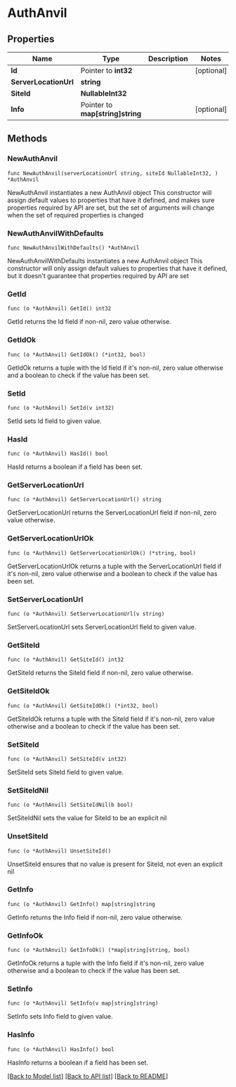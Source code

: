 # AuthAnvil

## Properties

Name | Type | Description | Notes
------------ | ------------- | ------------- | -------------
**Id** | Pointer to **int32** |  | [optional] 
**ServerLocationUrl** | **string** |  | 
**SiteId** | **NullableInt32** |  | 
**Info** | Pointer to **map[string]string** |  | [optional] 

## Methods

### NewAuthAnvil

`func NewAuthAnvil(serverLocationUrl string, siteId NullableInt32, ) *AuthAnvil`

NewAuthAnvil instantiates a new AuthAnvil object
This constructor will assign default values to properties that have it defined,
and makes sure properties required by API are set, but the set of arguments
will change when the set of required properties is changed

### NewAuthAnvilWithDefaults

`func NewAuthAnvilWithDefaults() *AuthAnvil`

NewAuthAnvilWithDefaults instantiates a new AuthAnvil object
This constructor will only assign default values to properties that have it defined,
but it doesn't guarantee that properties required by API are set

### GetId

`func (o *AuthAnvil) GetId() int32`

GetId returns the Id field if non-nil, zero value otherwise.

### GetIdOk

`func (o *AuthAnvil) GetIdOk() (*int32, bool)`

GetIdOk returns a tuple with the Id field if it's non-nil, zero value otherwise
and a boolean to check if the value has been set.

### SetId

`func (o *AuthAnvil) SetId(v int32)`

SetId sets Id field to given value.

### HasId

`func (o *AuthAnvil) HasId() bool`

HasId returns a boolean if a field has been set.

### GetServerLocationUrl

`func (o *AuthAnvil) GetServerLocationUrl() string`

GetServerLocationUrl returns the ServerLocationUrl field if non-nil, zero value otherwise.

### GetServerLocationUrlOk

`func (o *AuthAnvil) GetServerLocationUrlOk() (*string, bool)`

GetServerLocationUrlOk returns a tuple with the ServerLocationUrl field if it's non-nil, zero value otherwise
and a boolean to check if the value has been set.

### SetServerLocationUrl

`func (o *AuthAnvil) SetServerLocationUrl(v string)`

SetServerLocationUrl sets ServerLocationUrl field to given value.


### GetSiteId

`func (o *AuthAnvil) GetSiteId() int32`

GetSiteId returns the SiteId field if non-nil, zero value otherwise.

### GetSiteIdOk

`func (o *AuthAnvil) GetSiteIdOk() (*int32, bool)`

GetSiteIdOk returns a tuple with the SiteId field if it's non-nil, zero value otherwise
and a boolean to check if the value has been set.

### SetSiteId

`func (o *AuthAnvil) SetSiteId(v int32)`

SetSiteId sets SiteId field to given value.


### SetSiteIdNil

`func (o *AuthAnvil) SetSiteIdNil(b bool)`

 SetSiteIdNil sets the value for SiteId to be an explicit nil

### UnsetSiteId
`func (o *AuthAnvil) UnsetSiteId()`

UnsetSiteId ensures that no value is present for SiteId, not even an explicit nil
### GetInfo

`func (o *AuthAnvil) GetInfo() map[string]string`

GetInfo returns the Info field if non-nil, zero value otherwise.

### GetInfoOk

`func (o *AuthAnvil) GetInfoOk() (*map[string]string, bool)`

GetInfoOk returns a tuple with the Info field if it's non-nil, zero value otherwise
and a boolean to check if the value has been set.

### SetInfo

`func (o *AuthAnvil) SetInfo(v map[string]string)`

SetInfo sets Info field to given value.

### HasInfo

`func (o *AuthAnvil) HasInfo() bool`

HasInfo returns a boolean if a field has been set.


[[Back to Model list]](../README.md#documentation-for-models) [[Back to API list]](../README.md#documentation-for-api-endpoints) [[Back to README]](../README.md)


